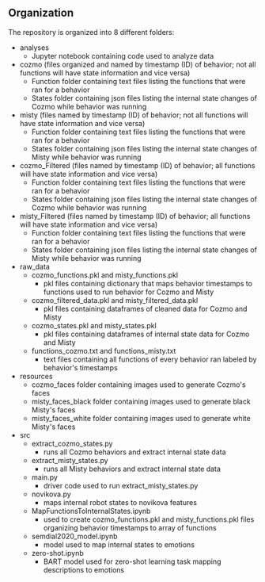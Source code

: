 ## Organization

The repository is organized into 8 different folders:

- analyses
    - Jupyter notebook containing code used to analyze data
- cozmo (files organized and named by timestamp (ID) of behavior; not all functions will have state information and vice versa)
    -  Function folder containing text files listing the functions that were ran for a behavior 
    -  States folder containing json files listing the internal state changes of Cozmo while behavior was running
- misty (files named by timestamp (ID) of behavior; not all functions will have state information and vice versa)
    -  Function folder containing text files listing the functions that were ran for a behavior 
    -  States folder containing json files listing the internal state changes of Misty while behavior was running
- cozmo_Filtered (files named by timestamp (ID) of behavior; all functions will have state information and vice versa)
    - Function folder containing text files listing the functions that were ran for a behavior 
    - States folder containing json files listing the internal state changes of Cozmo while behavior was running
- misty_Filtered (files named by timestamp (ID) of behavior; all functions will have state information and vice versa)
    -  Function folder containing text files listing the functions that were ran for a behavior 
    -  States folder containing json files listing the internal state changes of Misty while behavior was running
- raw_data
    -  cozmo_functions.pkl and misty_functions.pkl
        - pkl files containing dictionary that maps behavior timestamps to functions used to run behavior for Cozmo and Misty
    -  cozmo_filtered_data.pkl and misty_filtered_data.pkl
        - pkl files containing dataframes of cleaned data for Cozmo and Misty
    -  cozmo_states.pkl and misty_states.pkl
        - pkl files containing dataframes of internal state data for Cozmo and Misty
    -  functions_cozmo.txt and functions_misty.txt
        - text files containing all functions of every behavior ran labeled by behavior's timestamps
- resources
    -  cozmo_faces folder containing images used to generate Cozmo's faces
    -  misty_faces_black folder containing images used to generate black Misty's faces
    -  misty_faces_white folder containing images used to generate white Misty's faces
- src
    -  extract_cozmo_states.py
        - runs all Cozmo behaviors and extract internal state data
    -  extract_misty_states.py
        - runs all Misty behaviors and extract internal state data
    -  main.py
        - driver code used to run extract_misty_states.py
    -  novikova.py
        - maps internal robot states to novikova features
    -  MapFunctionsToInternalStates.ipynb
        - used to create cozmo_functions.pkl and misty_functions.pkl files organizing behavior timestamps to array of functions
    -  semdial2020_model.ipynb
        - model used to map internal states to emotions
    - zero-shot.ipynb
        - BART model used for zero-shot learning task mapping descriptions to emotions
